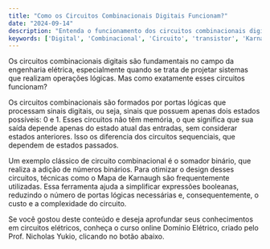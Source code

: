 ```yaml
---
title: "Como os Circuitos Combinacionais Digitais Funcionam?"
date: "2024-09-14"
description: "Entenda o funcionamento dos circuitos combinacionais digitais e sua importância na engenharia elétrica."
keywords: ['Digital', 'Combinacional', 'Circuito', 'transistor', 'Karnaugh', 'decimal']
---
```


Os circuitos combinacionais digitais são fundamentais no campo da engenharia elétrica, especialmente quando se trata de projetar sistemas que realizam operações lógicas. Mas como exatamente esses circuitos funcionam? 

Os circuitos combinacionais são formados por portas lógicas que processam sinais digitais, ou seja, sinais que possuem apenas dois estados possíveis: 0 e 1. Esses circuitos não têm memória, o que significa que sua saída depende apenas do estado atual das entradas, sem considerar estados anteriores. Isso os diferencia dos circuitos sequenciais, que dependem de estados passados.

Um exemplo clássico de circuito combinacional é o somador binário, que realiza a adição de números binários. Para otimizar o design desses circuitos, técnicas como o Mapa de Karnaugh são frequentemente utilizadas. Essa ferramenta ajuda a simplificar expressões booleanas, reduzindo o número de portas lógicas necessárias e, consequentemente, o custo e a complexidade do circuito.

Se você gostou deste conteúdo e deseja aprofundar seus conhecimentos em circuitos elétricos, conheça o curso online Domínio Elétrico, criado pelo Prof. Nicholas Yukio, clicando no botão abaixo.